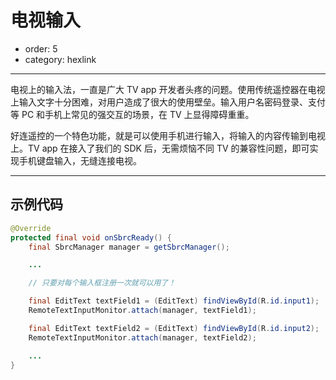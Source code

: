 # 电视输入

- order: 5
- category: hexlink

---

电视上的输入法，一直是广大 TV app 开发者头疼的问题。使用传统遥控器在电视上输入文字十分困难，对用户造成了很大的使用壁垒。输入用户名密码登录、支付等 PC 和手机上常见的强交互的场景，在 TV 上显得障碍重重。

好连遥控的一个特色功能，就是可以使用手机进行输入，将输入的内容传输到电视上。TV app 在接入了我们的 SDK 后，无需烦恼不同 TV 的兼容性问题，即可实现手机键盘输入，无缝连接电视。

---

## 示例代码

```java
@Override
protected final void onSbrcReady() {
    final SbrcManager manager = getSbrcManager();

    ...

    // 只要对每个输入框注册一次就可以用了！

    final EditText textField1 = (EditText) findViewById(R.id.input1);
    RemoteTextInputMonitor.attach(manager, textField1);

    final EditText textField2 = (EditText) findViewById(R.id.input2);
    RemoteTextInputMonitor.attach(manager, textField2);

    ...
}
```

